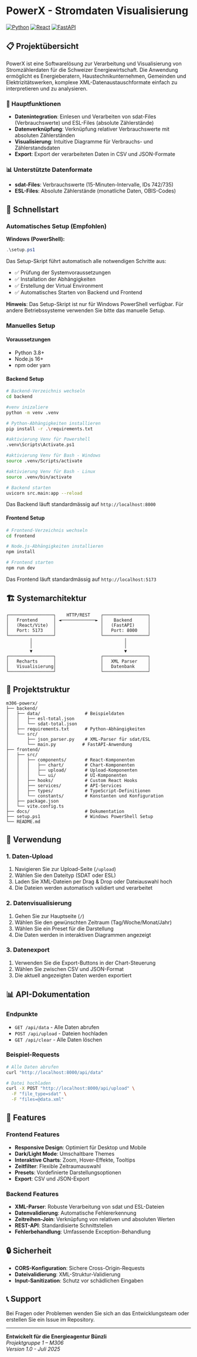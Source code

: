 # PowerX - Stromdaten Visualisierung

[![Python](https://img.shields.io/badge/Python-3.8+-blue.svg)](https://www.python.org/)
[![React](https://img.shields.io/badge/React-18+-blue.svg)](https://reactjs.org/)
[![FastAPI](https://img.shields.io/badge/FastAPI-0.68+-green.svg)](https://fastapi.tiangolo.com/)

## 📋 Projektübersicht

PowerX ist eine Softwarelösung zur Verarbeitung und Visualisierung von Stromzählerdaten für die Schweizer Energiewirtschaft. Die Anwendung ermöglicht es Energieberatern, Haustechnikunternehmen, Gemeinden und Elektrizitätswerken, komplexe XML-Datenaustauschformate einfach zu interpretieren und zu analysieren.

### 🎯 Hauptfunktionen

- **Datenintegration**: Einlesen und Verarbeiten von sdat-Files (Verbrauchswerte) und ESL-Files (absolute Zählerstände)
- **Datenverknüpfung**: Verknüpfung relativer Verbrauchswerte mit absoluten Zählerständen
- **Visualisierung**: Intuitive Diagramme für Verbrauchs- und Zählerstandsdaten
- **Export**: Export der verarbeiteten Daten in CSV und JSON-Formate

### 📊 Unterstützte Datenformate

- **sdat-Files**: Verbrauchswerte (15-Minuten-Intervalle, IDs 742/735)
- **ESL-Files**: Absolute Zählerstände (monatliche Daten, OBIS-Codes)

## 🚀 Schnellstart

### Automatisches Setup (Empfohlen)

**Windows (PowerShell):**
```powershell
.\setup.ps1
```

Das Setup-Skript führt automatisch alle notwendigen Schritte aus:
- ✅ Prüfung der Systemvoraussetzungen
- ✅ Installation der Abhängigkeiten
- ✅ Erstellung der Virtual Environment
- ✅ Automatisches Starten von Backend und Frontend

**Hinweis**: Das Setup-Skript ist nur für Windows PowerShell verfügbar. Für andere Betriebssysteme verwenden Sie bitte das manuelle Setup.

### Manuelles Setup

#### Voraussetzungen

- Python 3.8+
- Node.js 16+
- npm oder yarn

#### Backend Setup

```bash
# Backend-Verzeichnis wechseln
cd backend

#venv inizaliere
python -m venv .venv

# Python-Abhängigkeiten installieren
pip install -r .\requirements.txt

#aktivierung Venv für Powershell
.venv\Scripts\Activate.ps1

#aktivierung Venv für Bash - Windows
source .venv/Scripts/activate

#aktivierung Venv für Bash - Linux
source .venv/bin/activate

# Backend starten
uvicorn src.main:app --reload
```

Das Backend läuft standardmässig auf `http://localhost:8000`

#### Frontend Setup

```bash
# Frontend-Verzeichnis wechseln
cd frontend

# Node.js-Abhängigkeiten installieren
npm install

# Frontend starten
npm run dev
```

Das Frontend läuft standardmässig auf `http://localhost:5173`

## 🏗️ Systemarchitektur

```
┌─────────────────┐    HTTP/REST    ┌─────────────────┐
│   Frontend      │ ◄─────────────► │    Backend      │
│   (React/Vite)  │                 │   (FastAPI)     │
│   Port: 5173    │                 │   Port: 8000    │
└─────────────────┘                 └─────────────────┘
         │                                   │
         │                                   │
         ▼                                   ▼
┌─────────────────┐                 ┌─────────────────┐
│   Recharts      │                 │   XML Parser    │
│   Visualisierung│                 │   Datenbank     │
└─────────────────┘                 └─────────────────┘
```

## 📁 Projektstruktur

```
m306-powerx/
├── backend/
│   ├── data/                 # Beispieldaten
│   │   ├── esl-total.json
│   │   └── sdat-total.json
│   ├── requirements.txt      # Python-Abhängigkeiten
│   └── src/
│       ├── json_parser.py    # XML-Parser für sdat/ESL
│       └── main.py          # FastAPI-Anwendung
├── frontend/
│   ├── src/
│   │   ├── components/       # React-Komponenten
│   │   │   ├── chart/        # Chart-Komponenten
│   │   │   ├── upload/       # Upload-Komponenten
│   │   │   └── ui/           # UI-Komponenten
│   │   ├── hooks/            # Custom React Hooks
│   │   ├── services/         # API-Services
│   │   ├── types/            # TypeScript-Definitionen
│   │   └── constants/        # Konstanten und Konfiguration
│   ├── package.json
│   └── vite.config.ts
├── docs/                     # Dokumentation
├── setup.ps1                 # Windows PowerShell Setup
└── README.md
```

## 🔧 Verwendung

### 1. Daten-Upload

1. Navigieren Sie zur Upload-Seite (`/upload`)
2. Wählen Sie den Dateityp (SDAT oder ESL)
3. Laden Sie XML-Dateien per Drag & Drop oder Dateiauswahl hoch
4. Die Dateien werden automatisch validiert und verarbeitet

### 2. Datenvisualisierung

1. Gehen Sie zur Hauptseite (`/`)
2. Wählen Sie den gewünschten Zeitraum (Tag/Woche/Monat/Jahr)
3. Wählen Sie ein Preset für die Darstellung
4. Die Daten werden in interaktiven Diagrammen angezeigt

### 3. Datenexport

1. Verwenden Sie die Export-Buttons in der Chart-Steuerung
2. Wählen Sie zwischen CSV und JSON-Format
3. Die aktuell angezeigten Daten werden exportiert

## 📊 API-Dokumentation

### Endpunkte

- `GET /api/data` - Alle Daten abrufen
- `POST /api/upload` - Dateien hochladen
- `GET /api/clear` - Alle Daten löschen

### Beispiel-Requests

```bash
# Alle Daten abrufen
curl "http://localhost:8000/api/data"

# Datei hochladen
curl -X POST "http://localhost:8000/api/upload" \
  -F "file_type=sdat" \
  -F "files=@data.xml"
```

## 🎨 Features

### Frontend Features

- **Responsive Design**: Optimiert für Desktop und Mobile
- **Dark/Light Mode**: Umschaltbare Themes
- **Interaktive Charts**: Zoom, Hover-Effekte, Tooltips
- **Zeitfilter**: Flexible Zeitraumauswahl
- **Presets**: Vordefinierte Darstellungsoptionen
- **Export**: CSV und JSON-Export

### Backend Features

- **XML-Parser**: Robuste Verarbeitung von sdat und ESL-Dateien
- **Datenvalidierung**: Automatische Fehlererkennung
- **Zeitreihen-Join**: Verknüpfung von relativen und absoluten Werten
- **REST-API**: Standardisierte Schnittstellen
- **Fehlerbehandlung**: Umfassende Exception-Behandlung

## 🔒 Sicherheit

- **CORS-Konfiguration**: Sichere Cross-Origin-Requests
- **Dateivalidierung**: XML-Struktur-Validierung
- **Input-Sanitization**: Schutz vor schädlichen Eingaben


## 📞 Support

Bei Fragen oder Problemen wenden Sie sich an das Entwicklungsteam oder erstellen Sie ein Issue im Repository.

---

**Entwickelt für die Energieagentur Bünzli**  
*Projektgruppe 1 – M306*  
*Version 1.0 - Juli 2025*